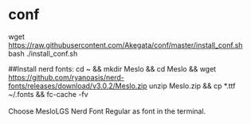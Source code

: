 conf
====

wget https://raw.githubusercontent.com/Akegata/conf/master/install_conf.sh <br />
bash ./install_conf.sh <br />

##Install nerd fonts:
cd ~ && mkdir Meslo && cd Meslo && wget https://github.com/ryanoasis/nerd-fonts/releases/download/v3.0.2/Meslo.zip unzip Meslo.zip && cp *.ttf ~/.fonts && fc-cache -fv <br /><br />
Choose MesloLGS Nerd Font Regular as font in the terminal.
